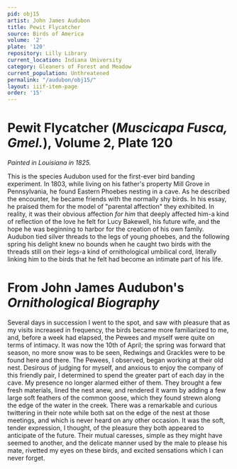 ```yaml
---
pid: obj15
artist: John James Audubon
title: Pewit Flycatcher
source: Birds of America
volume: '2'
plate: '120'
repository: Lilly Library
current_location: Indiana University
category: Gleaners of Forest and Meadow
current_population: Unthreatened
permalink: "/audubon/obj15/"
layout: iiif-item-page
order: '15'
---
```


# Pewit Flycatcher (_Muscicapa Fusca, Gmel._), Volume 2, Plate 120

_Painted in Louisiana in 1825._

This is the species Audubon used for the first-ever bird banding experiment. In 1803, while living on his father's property Mill Grove in Pennsylvania, he found Eastern Phoebes nesting in a cave. As he described the encounter, he became friends with the normally shy birds. In his essay, he praised them for the model of "parental affection" they exhibited. In reality, it was their obvious affection _for him_ that deeply affected him-a kind of reflection of the love he felt for Lucy Bakewell, his future wife, and the hope he was beginning to harbor for the creation of his own family. Audubon tied silver threads to the legs of young phoebes, and the following spring his delight knew no bounds when he caught two birds with the threads still on their legs-a kind of ornithological umbilical cord, literally linking him to the birds that he felt had become an intimate part of his life.

# From John James Audubon's _Ornithological Biography_

Several days in succession I went to the spot, and saw with pleasure that as my visits increased in frequency, the birds became more familiarized to me, and, before a week had elapsed, the Pewees and myself were quite on terms of intimacy. It was now the 10th of April; the spring was forward that season, no more snow was to be seen, Redwings and Grackles were to be found here and there. The Pewees, I observed, began working at their old nest. Desirous of judging for myself, and anxious to enjoy the company of this friendly pair, I determined to spend the greater part of each day in the cave. My presence no longer alarmed either of them. They brought a few fresh materials, lined the nest anew, and rendered it warm by adding a few large soft feathers of the common goose, which they found strewn along the edge of the water in the creek. There was a remarkable and curious twittering in their note while both sat on the edge of the nest at those meetings, and which is never heard on any other occasion. It was the soft, tender expression, I thought, of the pleasure they both appeared to anticipate of the future. Their mutual caresses, simple as they might have seemed to another, and the delicate manner used by the male to please his mate, rivetted my eyes on these birds, and excited sensations which I can never forget.
